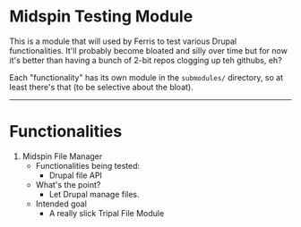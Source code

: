 # Midspin Testing Module
This is a module that will used by Ferris to test various Drupal functionalities. It'll probably become bloated and silly over time but for now it's better than having a bunch of 2-bit repos clogging up teh githubs, eh?

Each "functionality" has its own module in the `submodules/` directory, so at least there's that (to be selective about the bloat).

<hr>

# Functionalities
1.  Midspin File Manager
    - Functionalities being tested:
      - Drupal file API
    - What's the point?
      - Let Drupal manage files.
    - Intended goal
      - A really slick Tripal File Module